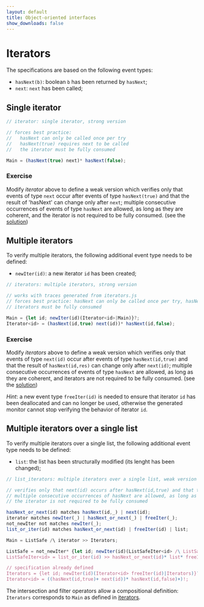 ```yaml
---
layout: default
title: Object-oriented interfaces
show_downloads: false
---
```

# Iterators

The specifications are based on the following event types:
* `hasNext(b)`: boolean `b` has been returned by `hasNext`;
* `next`: `next` has been called;

## Single iterator

```js
// iterator: single iterator, strong version

// forces best practice:
//   hasNext can only be called once per try
//   hasNext(true) requires next to be called
//   the iterator must be fully consumed

Main = (hasNext(true) next)* hasNext(false);
```
### Exercise
Modify *iterator* above to define a weak version which
verifies only that events of type `next` occur after events of type `hasNext(true)` and
that the result of 'hasNext' can change only after `next`;
multiple consecutive occurrences of events of type `hasNext` are allowed, as long as they are coherent, and
the iterator is not required to be fully consumed.
(see the [solution](solution-iter))

## Multiple iterators

To verify multiple iterators, the following additional event type needs to be defined:
* `newIter(id)`: a new iterator `id` has been created;

```js
// iterators: multiple iterators, strong version

// works with traces generated from iterators.js
// forces best practice: hasNext can only be called once per try, hasNext(id,true) requires next(id) to be called,
// iterators must be fully consumed

Main = {let id; newIter(id)(Iterator<id>|Main)}?;
Iterator<id> = (hasNext(id,true) next(id))* hasNext(id,false);
```

### Exercise
Modify *iterators* above to define a weak version which
verifies only that events of type `next(id)` occur after events of type `hasNext(id,true)` and
that the result of `hasNext(id,res)` can change only after `next(id)`;
multiple consecutive occurrences of events of type `hasNext` are allowed, as long as they are coherent, and
iterators are not required to be fully consumed.
(see the [solution](solution-iters))

*Hint*: a new event type `freeIter(id)` is needed to ensure that iterator `id` has been deallocated and can no longer be used, otherwise the generated
monitor cannot stop verifying the behavior of iterator `id`.

## Multiple iterators over a single list

To verify multiple iterators over a single list, the following additional event type needs to be defined:
* `list`: the list has been structurally modified (its lenght has been changed);

```js
// list_iterators: multiple iterators over a single list, weak version

// verifies only that next(id) occurs after hasNext(id,true) and that the result of hasNext(id,res) can change only after next(id)
// multiple consecutive occurrences of hasNext are allowed, as long as they are coherent
// the iterator is not required to be fully consumed

hasNext_or_next(id) matches hasNext(id,_) | next(id);
iterator matches newIter(_) | hasNext_or_next(_) | freeIter(_);
not_newIter not matches newIter(_);
list_or_iter(id) matches hasNext_or_next(id) | freeIter(id) | list;

Main = ListSafe /\ iterator >> Iterators;

ListSafe = not_newIter* {let id; newIter(id)(ListSafeIter<id> /\ ListSafe)}?;
ListSafeIter<id> = list_or_iter(id) >> hasNext_or_next(id)* list* freeIter(id) all;

// specification already defined
Iterators = {let id; newIter(id)(Iterator<id> freeIter(id)|Iterators)}?;
Iterator<id> = ((hasNext(id,true)+ next(id))* hasNext(id,false)+)!;
```
The intersection and filter operators allow a compositional definition:
`Iterators` corresponds to `Main` as defined in [iterators](solution-iters#solution).
